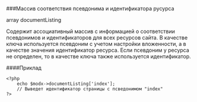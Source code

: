 ###Массив соответствия псевдонима и идентификатора русурса

array documentListing

Содержит ассоциативный массив с информацией о соответствии псевдонимов и идентификаторов для всех ресурсов сайта. В качестве ключа используется псевдоним с учетом настройки вложенности, а в качестве значения идентификатор ресурса. Если псевдоним у ресурса не определен, то в качестве ключа также используется идентификатор.

####Приклад

    <?php  
        echo $modx->documentListing['index'];  
        // Выведет идентификатор страницы с псведонимом "index"  
    ?>